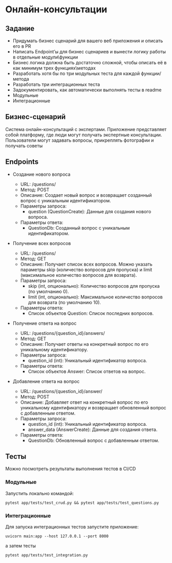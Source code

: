 # Онлайн-консультации

## Задание
- Придумать бизнес сценарий для вашего веб приложения и описать его в PR
- Написать Endpoint’ы для бизнес сценариев и вынести логику работы в отдельные модули\функции
- Бизнес логика должна быть достаточно сложной, чтобы описать её в как минимум трех функциях\методах
- Разработать хотя бы по три модульных теста для каждой функции/метода
- Разработать три интеграционных теста
- Задокументировать, как автоматически выполнять тесты в readme
- Модульные
- Интеграционные

## Бизнес-сценарий
Система онлайн-консультаций с экспертами. Приложение представляет собой платформу, где люди могут получать экспертные консультации.
Пользователи могут задавать вопросы, прикреплять фотографии и получать советы

## Endpoints 
- Создание нового вопроса

    - URL: /questions/
    - Метод: POST
    - Описание: Создает новый вопрос и возвращает созданный вопрос с уникальным идентификатором.
    - Параметры запроса:
        - question (QuestionCreate): Данные для создания нового вопроса.
    - Параметры ответа:
        - QuestionDb: Созданный вопрос с уникальным идентификатором.

- Получение всех вопросов

    - URL: /questions/
    - Метод: GET
    - Описание: Получает список всех вопросов. Можно указать параметры skip (количество вопросов для пропуска) и limit (максимальное количество вопросов для возврата).
    - Параметры запроса:
        - skip (int, опционально): Количество вопросов для пропуска (по умолчанию 0).
        - limit (int, опционально): Максимальное количество вопросов для возврата (по умолчанию 10).
    - Параметры ответа:
        - Список объектов Question: Список последних вопросов.

- Получение ответа на вопрос

    - URL: /questions/{question_id}/answers/
    - Метод: GET
    - Описание: Получает ответы на конкретный вопрос по его уникальному идентификатору.
    - Параметры запроса:
        - question_id (int): Уникальный идентификатор вопроса.
    - Параметры ответа:
        - Список объектов Answer: Список ответов на вопрос.

- Добавление ответа на  вопроc

    - URL: /questions/{question_id}/answer/
    - Метод: POST
    - Описание: Добавляет ответ на конкретный вопрос по его уникальному идентификатору и возвращает обновленный вопрос с добавленным ответом.
    - Параметры запроса:
        - question_id (int): Уникальный идентификатор вопроса.
        - answer_data (AnswerCreate): Данные для создания ответа.
    - Параметры ответа:
        - QuestionDb: Обновленный вопрос с добавленным ответом.

## Тесты
Можно посмотреть результаты выполнения тестов в CI/CD 
### Модульные
Запустить локально командой:

`pytest app/tests/test_crud.py && pytest app/tests/test_questions.py`

### Интеграционные
Для запуска интеграционных тестов запустите приложение:

`uvicorn main:app --host 127.0.0.1 --port 8000`

а затем тесты

`pytest app/tests/test_integration.py`